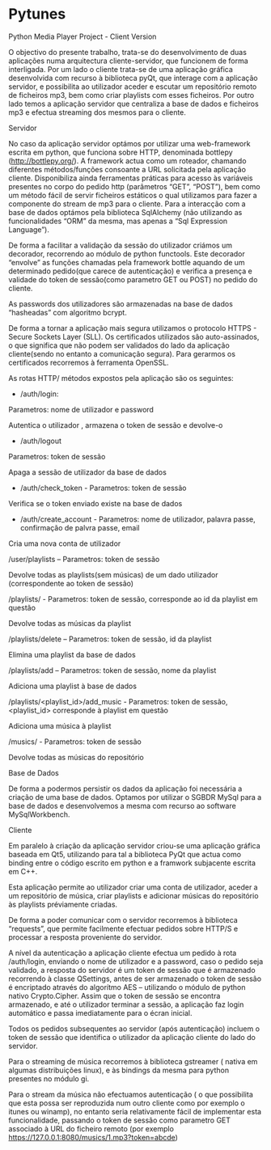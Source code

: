 # Pytunes
Python Media Player Project - Client Version

O objectivo do presente trabalho, trata-se do desenvolvimento de duas aplicações numa arquitectura cliente-servidor,
que funcionem de forma interligada.
Por um lado o cliente trata-se de uma aplicação gráfica desenvolvida com recurso à biblioteca pyQt, que interage com a aplicação servidor, e possibilita ao utilizador aceder e escutar um repositório remoto de ficheiros mp3, bem como criar playlists com esses ficheiros.
Por outro lado temos a aplicação servidor que centraliza a base de dados e ficheiros mp3 e efectua streaming dos mesmos para o cliente.

Servidor

No caso da aplicação servidor optámos por utilizar uma web-framework escrita em python, que funciona sobre HTTP, denominada bottlepy (http://bottlepy.org/). A framework actua como um roteador, chamando diferentes métodos/funções consoante a URL solicitada pela aplicação cliente. Disponibiliza ainda ferramentas práticas para acesso às variáveis presentes no corpo do pedido http (parâmetros “GET”, “POST”), bem como um método fácil de servir ficheiros estáticos o qual utilizamos para fazer a componente do stream de mp3 para o cliente. Para a interacção com a base de dados optámos pela biblioteca SqlAlchemy (não utilizando as funcionalidades “ORM” da mesma, mas apenas a “Sql Expression Language”).

De forma a facilitar a validação da sessão do utilizador criámos um decorador, recorrendo ao módulo de python functools. Este decorador “envolve” as funções chamadas pela framework bottle aquando de um determinado pedido(que carece de autenticação) e verifica a presença e validade do token de sessão(como parametro GET ou POST) no pedido do cliente.

As passwords dos utilizadores são armazenadas na base de dados “hasheadas” com algoritmo bcrypt.

De forma a tornar a aplicação mais segura utilizamos o protocolo HTTPS - Secure Sockets Layer (SLL). Os certificados utilizados são auto-assinados, o que significa que não podem ser validados do lado da aplicação cliente(sendo no entanto a comunicação segura). Para gerarmos os certificados recorremos à ferramenta OpenSSL.

As rotas HTTP/ métodos expostos pela aplicação são os seguintes:

- /auth/login:

Parametros: nome de utilizador e password

Autentica o utilizador , armazena o token de sessão e devolve-o

- /auth/logout

Parametros: token de sessão

Apaga a sessão de utilizador da base de dados

- /auth/check_token - Parametros: token de sessão

Verifica se o token enviado existe na base de dados

- /auth/create_account - Parametros: nome de utilizador, palavra passe, confirmação de palvra passe, email

Cria uma nova conta de utilizador

/user/playlists – Parametros: token de sessão

Devolve todas as playlists(sem músicas) de um dado utilizador (correspondente ao token de sessão)

/playlists/<id> - Parametros: token de sessão, <id> corresponde ao id da playlist em questão

Devolve todas as músicas da playlist

/playlists/delete – Parametros: token de sessão, id da playlist

Elimina uma playlist da base de dados

/playlists/add – Parametros: token de sessão, nome da playlist

Adiciona uma playlist à base de dados

/playlists/<playlist_id>/add_music - Parametros: token de sessão, <playlist_id> corresponde à playlist em questão

Adiciona uma música à playlist

/musics/ - Parametros: token de sessão

Devolve todas as músicas do repositório

Base de Dados

De forma a podermos persistir os dados da aplicação foi necessária a criação de uma base de dados. Optamos por utilizar o SGBDR MySql para a base de dados e desenvolvemos a mesma com recurso ao software MySqlWorkbench.

Cliente

Em paralelo à criação da aplicação servidor criou-se uma aplicação gráfica baseada em Qt5, utilizando para tal a biblioteca PyQt que actua como binding entre o código escrito em python e a framwork subjacente escrita em C++.

Esta aplicação permite ao utilizador criar uma conta de utilizador, aceder a um repositório de música, criar playlists e adicionar músicas do repositório às playlists préviamente criadas.

De forma a poder comunicar com o servidor recorremos à biblioteca “requests”, que permite facilmente efectuar pedidos sobre HTTP/S e processar a resposta proveniente do servidor.

A nível da autenticação a aplicação cliente efectua um pedido à rota /auth/login, enviando o nome de utilizador e a password, caso o pedido seja validado, a resposta do servidor é um token de sessão que é armazenado recorrendo à classe QSettings, antes de ser armazenado o token de sessão é encriptado através do algorítmo AES – utilizando o módulo de python nativo Crypto.Cipher. Assim que o token de sessão se encontra armazenado, e até o utilizador terminar a sessão, a aplicação faz login automático e passa imediatamente para o écran inicial.

Todos os pedidos subsequentes ao servidor (após autenticação) incluem o token de sessão que identifica o utilizador da aplicação cliente do lado do servidor.

Para o streaming de música recorremos à biblioteca gstreamer ( nativa em algumas distribuições linux), e às bindings da mesma para python presentes no módulo gi.

Para o stream da música não efectuamos autenticação ( o que possibilita que esta possa ser reproduzida num outro cliente como por exemplo o itunes ou winamp), no entanto seria relativamente fácil de implementar esta funcionalidade, passando o token de sessão como parametro GET associado à URL do ficheiro remoto (por exemplo https://127.0.0.1:8080/musics/1.mp3?token=abcde)
